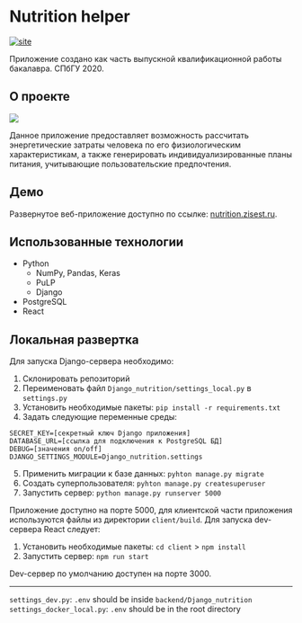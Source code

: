 # Nutrition helper


[![site](https://img.shields.io/badge/website-up-brightgreen)](https://nutrition.zisest.ru/)

Приложение создано как часть выпускной квалификационной работы бакалавра. СПбГУ 2020.

## О проекте
[![](https://zisest.ru/files/nutrition-helper.gif)](https://nutrition.zisest.ru/)

Данное приложение предоставляет возможность рассчитать энергетические затраты человека по его физиологическим характеристикам, а также генерировать индивидуализированные планы питания, учитывающие пользовательские предпочтения.

## Демо
Развернутое веб-приложение доступно по ссылке: [nutrition.zisest.ru](https://nutrition.zisest.ru).

## Использованные технологии
- Python
	- NumPy, Pandas, Keras
	- PuLP
	- Django
- PostgreSQL
- React

## Локальная развертка
Для запуска Django-сервера необходимо:
1. Склонировать репозиторий
2. Переименовать файл `Django_nutrition/settings_local.py` в `settings.py`
3. Установить необходимые пакеты: `pip install -r requirements.txt`
4. Задать следующие переменные среды:
```
SECRET_KEY=[секретный ключ Django приложения]
DATABASE_URL=[ссылка для подключения к PostgreSQL БД]
DEBUG=[значения on/off]
DJANGO_SETTINGS_MODULE=Django_nutrition.settings
```
5. Применить миграции к базе данных: `pyhton manage.py migrate`
6. Создать суперпользователя: `pyhton manage.py createsuperuser`
7. Запустить сервер: `python manage.py runserver 5000`

Приложение доступно на порте 5000, для клиентской части приложения используются файлы из директории `client/build`. Для запуска dev-сервера React следует:
1. Установить необходимые пакеты: `cd client` > `npm install`
2. Запустить сервер: `npm run start`

Dev-сервер по умолчанию доступен на порте 3000.


---

`settings_dev.py`: `.env` should be inside `backend/Django_nutrition`
`settings_docker_local.py`: `.env` should be in the root directory
